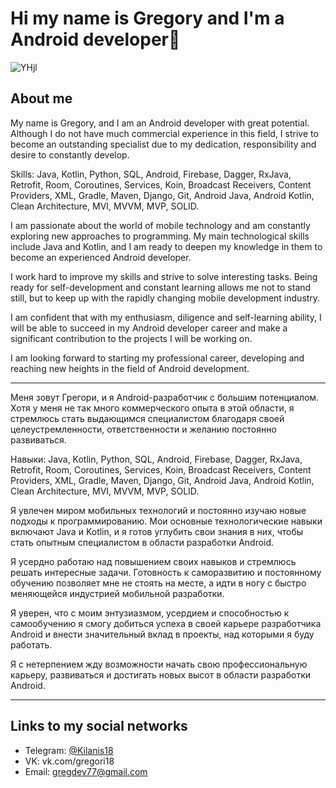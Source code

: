 # Hi my name is Gregory and I'm a Android developer👋 #
![YHjl](https://user-images.githubusercontent.com/76473073/167352645-91c14b58-1ef4-434d-ac56-28ad2c3c873f.gif)
## About me

My name is Gregory, and I am an Android developer with great potential. Although I do not have much commercial experience in this field, I strive to become an outstanding specialist due to my dedication, responsibility and desire to constantly develop.

Skills: Java, Kotlin, Python, SQL, Android, Firebase, Dagger, RxJava, Retrofit, Room, Coroutines, Services, Koin, Broadcast Receivers, Content Providers,
XML, Gradle, Maven, Django, Git, Android Java, Android Kotlin,
Clean Architecture, MVI, MVVM, MVP, SOLID.

I am passionate about the world of mobile technology and am constantly exploring new approaches to programming. My main technological skills include Java and Kotlin, and I am ready to deepen my knowledge in them to become an experienced Android developer.

I work hard to improve my skills and strive to solve interesting tasks. Being ready for self-development and constant learning allows me not to stand still, but to keep up with the rapidly changing mobile development industry.

I am confident that with my enthusiasm, diligence and self-learning ability, I will be able to succeed in my Android developer career and make a significant contribution to the projects I will be working on.

I am looking forward to starting my professional career, developing and reaching new heights in the field of Android development.

---------------------------------------------------------------------------

Меня зовут Грегори, и я Android-разработчик с большим потенциалом. Хотя у меня не так много коммерческого опыта в этой области, я стремлюсь стать выдающимся специалистом благодаря своей целеустремленности, ответственности и желанию постоянно развиваться.

Навыки: Java, Kotlin, Python, SQL, Android, Firebase, Dagger, RxJava, Retrofit, Room, Coroutines, Services, Koin, Broadcast Receivers, Content Providers,
XML, Gradle, Maven, Django, Git, Android Java, Android Kotlin,
Clean Architecture, MVI, MVVM, MVP, SOLID.

Я увлечен миром мобильных технологий и постоянно изучаю новые подходы к программированию. Мои основные технологические навыки включают Java и Kotlin, и я готов углубить свои знания в них, чтобы стать опытным специалистом в области разработки Android.

Я усердно работаю над повышением своих навыков и стремлюсь решать интересные задачи. Готовность к саморазвитию и постоянному обучению позволяет мне не стоять на месте, а идти в ногу с быстро меняющейся индустрией мобильной разработки.

Я уверен, что с моим энтузиазмом, усердием и способностью к самообучению я смогу добиться успеха в своей карьере разработчика Android и внести значительный вклад в проекты, над которыми я буду работать.

Я с нетерпением жду возможности начать свою профессиональную карьеру, развиваться и достигать новых высот в области разработки Android.
***
## Links to my social networks
+ Telegram: [@Kilanis18](https://t.me/Kilanis18)
+ VK: vk.com/gregori18
+ Email: gregdev77@gmail.com
